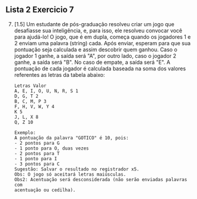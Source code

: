 ## Lista 2 Exercicio 7

7. [1.5] Um estudante de pós-graduação resolveu criar um jogo que desafiasse sua
inteligência, e, para isso, ele resolveu convocar você para ajudá-lo! O jogo, que é em
dupla, começa quando os jogadores 1 e 2 enviam uma palavra (string) cada. Após
enviar, esperam para que sua pontuação seja calculada e assim descobrir quem
ganhou. Caso o jogador 1 ganhe, a saída será "A", por outro lado, caso o jogador 2
ganhe, a saída será "B". No caso de empate, a saída será "E".
A pontuação de cada jogador é calculada baseada na soma dos valores referentes as
letras da tabela abaixo:
    ```
    Letras Valor
    A, E, I, O, U, N, R, S 1
    D, G, T 2
    B, C, M, P 3
    F, H, V, W, Y 4
    K 5
    J, L, X 8
    Q, Z 10

    Exemplo:
    A pontuação da palavra "GOTICO" é 10, pois:
    - 2 pontos para G
    - 1 ponto para O, duas vezes
    - 2 pontos para T
    - 1 ponto para I
    - 3 pontos para C
    Sugestão: Salvar o resultado no registrador x5.
    Obs: O jogo só aceitará letras maiúsculas.
    Obs2: Acentuação será desconsiderada (não serão enviadas palavras com
    acentuação ou cedilha).
    ```